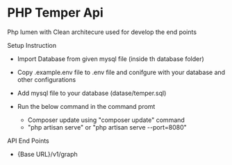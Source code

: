 # PHP Temper Api
Php lumen with Clean architecure used for develop the end points

Setup Instruction
 -  Import Database from given mysql file (inside th database folder)
 -  Copy .example.env file to .env file and conifgure with your database and other configurations
  - Add mysql file to your database (datase/temper.sql)
 -  Run the below command in the command promt
 
      - Composer update using "composer update" command
      - "php artisan serve" or  "php artisan serve --port=8080"
      
  API End Points
  - {Base URL}/v1/graph
 
  
  
